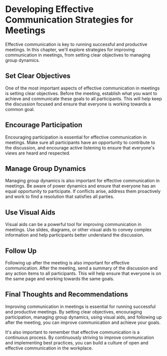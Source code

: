 Developing Effective Communication Strategies for Meetings
=======================================================================================================

Effective communication is key to running successful and productive meetings. In this chapter, we'll explore strategies for improving communication in meetings, from setting clear objectives to managing group dynamics.

Set Clear Objectives
--------------------

One of the most important aspects of effective communication in meetings is setting clear objectives. Before the meeting, establish what you want to achieve and communicate these goals to all participants. This will help keep the discussion focused and ensure that everyone is working towards a common goal.

Encourage Participation
-----------------------

Encouraging participation is essential for effective communication in meetings. Make sure all participants have an opportunity to contribute to the discussion, and encourage active listening to ensure that everyone's views are heard and respected.

Manage Group Dynamics
---------------------

Managing group dynamics is also important for effective communication in meetings. Be aware of power dynamics and ensure that everyone has an equal opportunity to participate. If conflicts arise, address them proactively and work to find a resolution that satisfies all parties.

Use Visual Aids
---------------

Visual aids can be a powerful tool for improving communication in meetings. Use slides, diagrams, or other visual aids to convey complex information and help participants better understand the discussion.

Follow Up
---------

Following up after the meeting is also important for effective communication. After the meeting, send a summary of the discussion and any action items to all participants. This will help ensure that everyone is on the same page and working towards the same goals.

Final Thoughts and Recommendations
----------------------------------

Improving communication in meetings is essential for running successful and productive meetings. By setting clear objectives, encouraging participation, managing group dynamics, using visual aids, and following up after the meeting, you can improve communication and achieve your goals.

It's also important to remember that effective communication is a continuous process. By continuously striving to improve communication and implementing best practices, you can build a culture of open and effective communication in the workplace.

